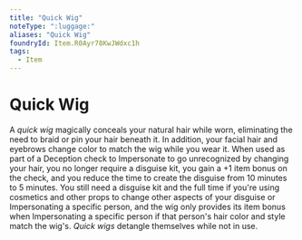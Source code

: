 ```yaml
---
title: "Quick Wig"
noteType: ":luggage:"
aliases: "Quick Wig"
foundryId: Item.R0Ayr78KwJWdxc1h
tags:
  - Item
---
```


# Quick Wig

A _quick wig_ magically conceals your natural hair while worn, eliminating the need to braid or pin your hair beneath it. In addition, your facial hair and eyebrows change color to match the wig while you wear it. When used as part of a Deception check to Impersonate to go unrecognized by changing your hair, you no longer require a disguise kit, you gain a +1 item bonus on the check, and you reduce the time to create the disguise from 10 minutes to 5 minutes. You still need a disguise kit and the full time if you're using cosmetics and other props to change other aspects of your disguise or Impersonating a specific person, and the wig only provides its item bonus when Impersonating a specific person if that person's hair color and style match the wig's. _Quick wigs_ detangle themselves while not in use.
